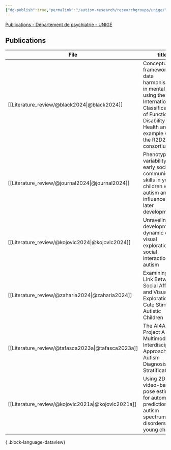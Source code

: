 ```yaml
---
{"dg-publish":true,"permalink":"/autism-research/researchgroups/unige/"}
---
```




[Publications - Département de psychiatrie - UNIGE](https://www.unige.ch/medecine/psyat/groupes-de-recherche/1033schaer/publications)

## Publications

| File                                                  | title                                                                                                                                                                            | published | journal                                       | Paper_type      | DOI                                                                                                   |
| ----------------------------------------------------- | -------------------------------------------------------------------------------------------------------------------------------------------------------------------------------- | --------- | --------------------------------------------- | --------------- | ----------------------------------------------------------------------------------------------------- |
| [[Literature_review/@black2024\|@black2024]]       | Conceptual framework for data harmonisation in mental health using the International Classification of Functioning, Disability and Health an example with the R2D2-MH consortium | 2024      | BMJ Ment Health                               | journalArticle  | <ul><li>https://www.doi.org/10.1136/bmjment-2024-301283</li><li>10.1136/bmjment-2024-301283</li></ul> |
| [[Literature_review/@journal2024\|@journal2024]]   | Phenotyping variability in early socio-communicative skills in young children with autism and its influence on later development                                                 | 2024      | Autism Research                               | journalArticle  | <ul><li>https://www.doi.org/10.1002/aur.3188</li><li>10.1002/aur.3188</li></ul>                       |
| [[Literature_review/@kojovic2024\|@kojovic2024]]   | Unraveling the developmental dynamic of visual exploration of social interactions in autism                                                                                      | 2024      | eLife                                         | journalArticle  | <ul><li>https://www.doi.org/10.7554/eLife.85623</li><li>10.7554/eLife.85623</li></ul>                 |
| [[Literature_review/@zaharia2024\|@zaharia2024]]   | Examining the Link Between Social Affect and Visual Exploration of Cute Stimuli in Autistic Children                                                                             | 2024      | Journal of Autism and Developmental Disorders | journalArticle  | <ul><li>https://www.doi.org/10.1007/s10803-024-06504-1</li><li>10.1007/s10803-024-06504-1</li></ul>   |
| [[Literature_review/@tafasca2023a\|@tafasca2023a]] | The AI4Autism Project A Multimodal and Interdisciplinary Approach to Autism Diagnosis and Stratification                                                                         | 2023      | \-                                            | conferencePaper | <ul><li>https://www.doi.org/10.1145/3610661.3616239</li><li>10.1145/3610661.3616239</li></ul>         |
| [[Literature_review/@kojovic2021a\|@kojovic2021a]] | Using 2D video-based pose estimation for automated prediction of autism spectrum disorders in young children                                                                     | 2021      | Scientific Reports                            | journalArticle  | <ul><li>https://www.doi.org/10.1038/s41598-021-94378-z</li><li>10.1038/s41598-021-94378-z</li></ul>   |

{ .block-language-dataview}